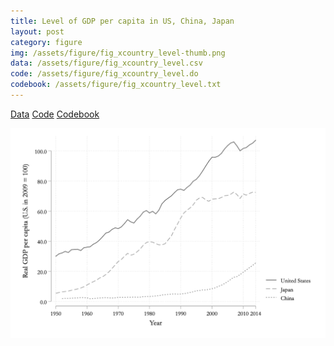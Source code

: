 ```yaml
---
title: Level of GDP per capita in US, China, Japan
layout: post
category: figure
img: /assets/figure/fig_xcountry_level-thumb.png
data: /assets/figure/fig_xcountry_level.csv
code: /assets/figure/fig_xcountry_level.do
codebook: /assets/figure/fig_xcountry_level.txt
---
```


[Data](/assets/figure/fig_xcountry_level.csv) [Code](/assets/figure/fig_xcountry_level.do) [Codebook](/assets/figure/fig_xcountry_level.txt)

![Level of GDP per capita in US, China, Japan](/assets/figure/fig_xcountry_level.png)
